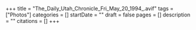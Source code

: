 +++
title = "The_Daily_Utah_Chronicle_Fri_May_20_1994_.avif"
tags = ["Photos"]
categories = []
startDate = ""
draft = false
pages = []
description = ""
citations = []
+++
